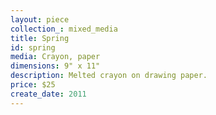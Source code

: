 ```yaml
---
layout: piece
collection_: mixed_media
title: Spring
id: spring
media: Crayon, paper
dimensions: 9" x 11"
description: Melted crayon on drawing paper.
price: $25
create_date: 2011
---
```

